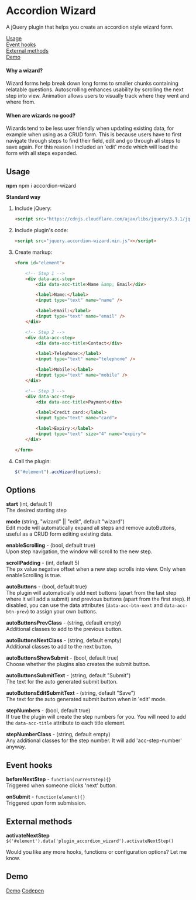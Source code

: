 # Accordion Wizard

A jQuery plugin that helps you create an accordion style wizard form.

[Usage](#usage) \
[Event hooks](#event-hooks) \
[External methods](#external-methods) \
[Demo](#demo)

#### Why a wizard?

Wizard forms help break down long forms to smaller chunks containing relatable questions. Autoscrolling enhances usability by scrolling the next step into view. Animation allows users to visually track where they went and where from.

#### When are wizards no good?

Wizards tend to be less user friendly when updating existing data, for example when using as a CRUD form. This is because users have to first navigate through steps to find their field, edit and go through all steps to save again. For this reason I included an 'edit' mode which will load the form with all steps expanded.

## Usage

**npm**
npm i accordion-wizard

**Standard way**

1. Include jQuery:

	```html
	<script src="https://cdnjs.cloudflare.com/ajax/libs/jquery/3.3.1/jquery.min.js"></script>
	```

2. Include plugin's code:

	```html
	<script src="jquery.accordion-wizard.min.js"></script>
	```

3. Create markup:

	```html
	<form id="element">

	    <!-- Step 1 -->
		<div data-acc-step>
			<div data-acc-title>Name &amp; Email</div>

			<label>Name:</label>
			<input type="text" name="name" />

			<label>Email:</label>
			<input type="text" name="email" />
		</div>

		<!-- Step 2 -->
		<div data-acc-step>
			<div data-acc-title>Contact</div>

			<label>Telephone:</label>
			<input type="text" name="telephone" />

			<label>Mobile:</label>
			<input type="text" name="mobile" />
		</div>

		<!-- Step 3 -->
		<div data-acc-step>
			<div data-acc-title>Payment</div>

			<label>Credit card:</label>
			<input type="text" name="card">

			<label>Expiry:</label>
			<input type="text" size="4" name="expiry">
		</div>

	</form>
	```

3. Call the plugin:

	```javascript
	$("#element").accWizard(options);
	```

## Options

**start** (int, default 1) \
The desired starting step

**mode** (string, "wizard" || "edit", default "wizard") \
Edit mode will automatically expand all steps and remove autoButtons, useful as a CRUD form editing existing data.

**enableScrolling** - (bool, default true) \
Upon step navigation, the window will scroll to the new step.

**scrollPadding** - (int, default 5) \
The px value negative offset when a new step scrolls into view. Only when enableScrolling is true.

**autoButtons** - (bool, default true) \
The plugin will automatically add next buttons (apart from the last step where it will add a submit) and previous buttons (apart from the first step). If disabled, you can use the data attributes (```data-acc-btn-next``` and ```data-acc-btn-prev```) to assign your own buttons.

**autoButtonsPrevClass** - (string, default empty) \
Additional classes to add to the previous button.

**autoButtonsNextClass** - (string, default empty) \
Additional classes to add to the next button.

**autoButtonsShowSubmit** - (bool, default true) \
Choose whether the plugins also creates the submit button.

**autoButtonsSubmitText** - (string, default "Submit") \
The text for the auto generated submit button.

**autoButtonsEditSubmitText** - (string, default "Save") \
The text for the auto generated submit button when in 'edit' mode.

**stepNumbers** - (bool, default true) \
If true the plugin will create the step numbers for you. You will need to add the ```data-acc-title``` attribute to each title element.

**stepNumberClass** - (string, default empty) \
Any additional classes for the step number. It will add 'acc-step-number' anyway.

## Event hooks

**beforeNextStep** - ```function(currentStep){}``` \
Triggered when someone clicks 'next' button.

**onSubmit** - ```function(element){}``` \
Triggered upon form submission.

## External methods

**activateNextStep** \
```$('#element').data('plugin_accordion_wizard').activateNextStep()```

Would you like any more hooks, functions or configuration options? Let me know.

## Demo

[Demo](https://wrabit.github.io/accordion-wizard)
[Codepen](https://codepen.io/willabbott/pen/EerOdy)
